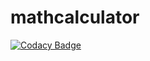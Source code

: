 # mathcalculator

[![Codacy Badge](https://api.codacy.com/project/badge/Grade/c137351020674e9cb0d72388bbb0864b)](https://app.codacy.com/app/16ArpitPal/mathcalculator?utm_source=github.com&utm_medium=referral&utm_content=16ArpitPal/mathcalculator&utm_campaign=Badge_Grade_Dashboard)